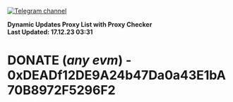 [![Telegram channel](https://img.shields.io/endpoint?url=https://runkit.io/damiankrawczyk/telegram-badge/branches/master?url=https://t.me/n4z4v0d)](https://t.me/n4z4v0d) 

**Dynamic Updates Proxy List with Proxy Checker**  
**Last Updated: 17.12.23 03:31**

# DONATE (_any evm_) - 0xDEADf12DE9A24b47Da0a43E1bA70B8972F5296F2
